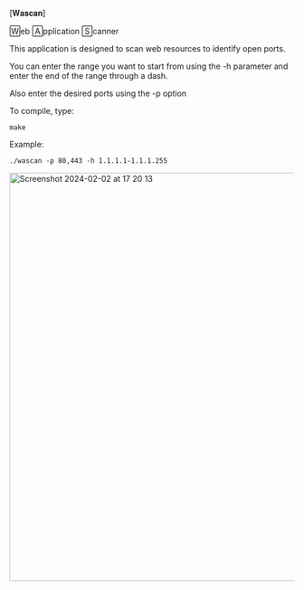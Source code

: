 [𝐖𝐚𝐬𝐜𝐚𝐧]  

🅆eb 🄰pplication 🅂canner

This application is designed to scan web resources to identify open ports.

You can enter the range you want to start from using the -h parameter and enter the end of the range through a dash.

Also enter the desired ports using the -p option

To compile, type: 
    
    make

Example:    

    ./wascan -p 80,443 -h 1.1.1.1-1.1.1.255

<img width="722" alt="Screenshot 2024-02-02 at 17 20 13" src="https://github.com/seout/Wascan/assets/113185077/68e4a0d1-a806-4960-bd5c-f717c6dde329">
